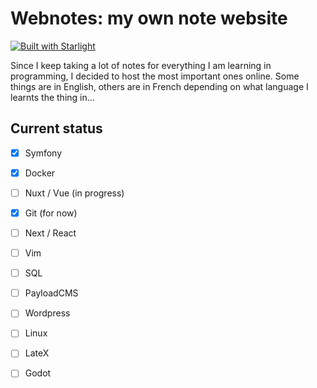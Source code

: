 # Webnotes: my own note website

[![Built with Starlight](https://astro.badg.es/v2/built-with-starlight/tiny.svg)](https://starlight.astro.build)

Since I keep taking a lot of notes for everything I am learning in programming, I decided to host the most important ones online.
Some things are in English, others are in French depending on what language I learnts the thing in...

## Current status
- [x] Symfony
- [x] Docker
- [ ] Nuxt / Vue (in progress)
- [x] Git (for now)
- [ ] Next / React 
- [ ] Vim 
- [ ] SQL
- [ ] PayloadCMS
- [ ] Wordpress
- [ ] Linux
- [ ] LateX
- [ ] Godot



